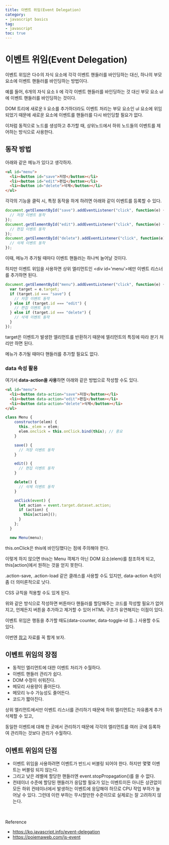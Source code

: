 ```yaml
---
title: 이벤트 위임(Event Delegation)
category:
- javascript basics
tag:
- javascript
toc: true
---
```


# 이벤트 위임(Event Delegation)

이벤트 위임은 다수의 자식 요소에 각각 이벤트 핸들러를 바인딩하는 대신, 하나의 부모 요소에 이벤트 핸들러를 바인딩하는 방법이다. 

예를 들어, 6개의 자식 요소 li 에 각각 이벤트 핸들러를 바인딩하는 것 대신 부모 요소 ul에 이벤트 핸들러를 바인딩하는 것이다.

DOM 트리에 새로운 li 요소를 추가하더라도 이벤트 처리는 부모 요소인 ul 요소에 위임되었기 때문에 새로운 요소에 이벤트를 핸들러를 다시 바인딩할 필요가 없다.

이처럼 동적으로 노드를 생성하고 추가할 때, 상위노드에서 하위 노드들의 이벤트를 제어하는 방식으로 사용한다.


## 동작 방법
아래와 같은 메뉴가 있다고 생각하자.
```html
<ul id="menu">
  <li><button id="save">저장</button></li>
  <li><button id="edit">편집</button></li>
  <li><button id="delete">삭제</button></li>
</ul>
```

각각의 기능을 클릭 시, 특정 동작을 하게 하려면 아래와 같이 이벤트를 등록할 수 있다.
```javascript
document.getElementById("save").addEventListener("click", function(e) {
  // 저장 이벤트 동작
});
document.getElementById("edit").addEventListener("click", function(e) {
  // 편집 이벤트 동작
});
document.getElementById("delete").addEventListener("click", function(e) {
  // 삭제 이벤트 동작
});
```
이때, 메뉴가 추가될 때마다 이벤트 핸들러는 하나씩 늘어날 것이다.

하지만 이벤트 위임을 사용하면 상위 엘리먼트인 \<div id='menu'>에만 이벤트 리스너를 추가하면 된다.
```javascript
document.getElementById("menu").addEventListener("click", function(e) {
  var target = e.target;
  if (target.id === "save") {
    // 저장 이벤트 동작
  } else if (target.id === "edit") {
    // 편집 이벤트 동작
  } else if (target.id === "delete") {
    // 삭제 이벤트 동작
  }
});
```
target은 이벤트가 발생한 엘리먼트를 반환하기 때문에 엘리먼트의 특징에 따라 분기 처리만 하면 된다. 

메뉴가 추가될 때마다 핸들러를 추가할 필요도 없다.

### data 속성 활용
여기서 **data-action을 사용**하면 아래와 같은 방법으로 작성할 수도 있다.
```html
<ul id="menu">
  <li><button data-action="save">저장</button></li>
  <li><button data-action="edit">편집</button></li>
  <li><button data-action="delete">삭제</button></li>
</ul>
```

```javascript
class Menu {
    constructor(elem) {
      this._elem = elem;
      elem.onclick = this.onClick.bind(this); // 중요
    }

    save() {
      // 저장 이벤트 동작
    }

    edit() {
      // 편집 이벤트 동작
    }

    delete() {
      // 삭제 이벤트 동작
    }

    onClick(event) {
      let action = event.target.dataset.action;
      if (action) {
        this[action]();
      }
    };
  }

  new Menu(menu);
```
this.onClick은 this에 바인딩했다는 점에 주의해야 한다.

이렇게 하지 않으면 this는 Menu 객체가 아닌 DOM 요소(elem)를 참조하게 되고, this[action]에서 원하는 것을 얻지 못한다.

.action-save, .action-load 같은 클래스를 사용할 수도 있지만, data-action 속성이 좀 더 의미론적으로 낫다.

CSS 규칙을 적용할 수도 있게 된다.

위와 같은 방식으로 작성하면 버튼마다 핸들러를 할당해주는 코드를 작성할 필요가 없어지고, 언제든지 버튼을 추가하고 제거할 수 있어 HTML 구조가 유연해지는 이점이 있다.

이벤트 위임은 행동을 추가할 때도(data-counter, data-toggle-id 등..) 사용할 수도 있다.

이번엔 [참고]( https://ko.javascript.info/event-delegation) 자료를 꼭 함게 보자.

## 이벤트 위임의 장점
- 동적인 엘리먼트에 대한 이벤트 처리가 수월하다.
- 이벤트 핸들러 관리가 쉽다.
- DOM 수정이 쉬워진다.
- 메모리 사용량이 줄어든다. 
- 메모리 누수 가능성도 줄어든다.
- 코드가 짧아진다.

상위 엘리먼트에서만 이벤트 리스너를 관리하기 때문에 하위 엘리먼트는 자유롭게 추가 삭제할 수 있고,

동일한 이벤트에 대해 한 곳에서 관리하기 때문에 각각의 엘리먼트를 여러 곳에 등록하여 관리하는 것보다 관리가 수월하다.

## 이벤트 위임의 단점
- 이벤트 위임을 사용하려면 이벤트가 반드시 버블링 되어야 한다. 하지만 몇몇 이벤트는 버블링 되지 않는다. 
- 그리고 낮은 레벨에 할당한 핸들러엔 event.stopPropagation()를 쓸 수 없다.
- 컨테이너 수준에 할당된 핸들러가 응답할 필요가 있는 이벤트이든 아니든 상관없이 모든 하위 컨테이너에서 발생하는 이벤트에 응답해야 하므로 CPU 작업 부하가 늘어날 수 있다. 그런데 이런 부하는 무시할만한 수준이므로 실제로는 잘 고려하지 않는다.

<br><br>
Reference
- https://ko.javascript.info/event-delegation
- https://poiemaweb.com/js-event
